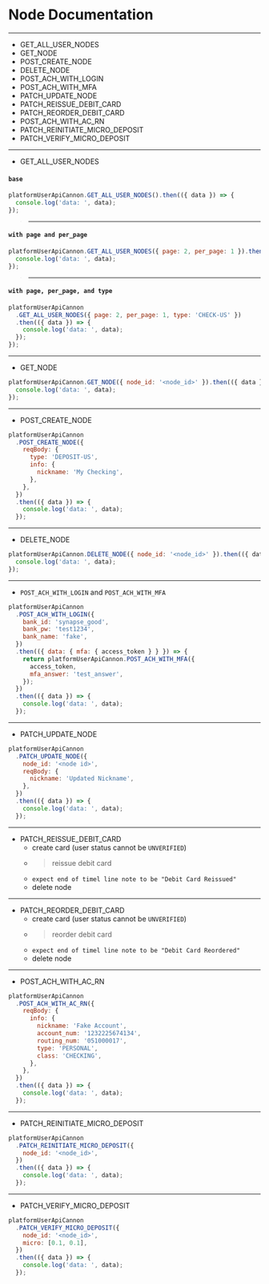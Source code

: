 # Node Documentation

---

- GET_ALL_USER_NODES
- GET_NODE
- POST_CREATE_NODE
- DELETE_NODE
- POST_ACH_WITH_LOGIN
- POST_ACH_WITH_MFA
- PATCH_UPDATE_NODE
- PATCH_REISSUE_DEBIT_CARD
- PATCH_REORDER_DEBIT_CARD
- POST_ACH_WITH_AC_RN
- PATCH_REINITIATE_MICRO_DEPOSIT
- PATCH_VERIFY_MICRO_DEPOSIT

---

- GET_ALL_USER_NODES
#### `base`
```js
platformUserApiCannon.GET_ALL_USER_NODES().then(({ data }) => {
  console.log('data: ', data);
});
```

> ---
#### `with page and per_page`
```js
platformUserApiCannon.GET_ALL_USER_NODES({ page: 2, per_page: 1 }).then(({ data }) => {
  console.log('data: ', data);
});
```

> ---
#### `with page, per_page, and type`
```js
platformUserApiCannon
  .GET_ALL_USER_NODES({ page: 2, per_page: 1, type: 'CHECK-US' })
  .then(({ data }) => {
    console.log('data: ', data);
  });
});
```

---

- GET_NODE
```js
platformUserApiCannon.GET_NODE({ node_id: '<node_id>' }).then(({ data }) => {
  console.log('data: ', data);
});
```

---

- POST_CREATE_NODE
```js
platformUserApiCannon
  .POST_CREATE_NODE({
    reqBody: {
      type: 'DEPOSIT-US',
      info: {
        nickname: 'My Checking',
      },
    },
  })
  .then(({ data }) => {
    console.log('data: ', data);
  });

```

---

- DELETE_NODE
```js
platformUserApiCannon.DELETE_NODE({ node_id: '<node_id>' }).then(({ data }) => {
  console.log('data: ', data);
});
```
---

- `POST_ACH_WITH_LOGIN` and `POST_ACH_WITH_MFA`
```js
platformUserApiCannon
  .POST_ACH_WITH_LOGIN({
    bank_id: 'synapse_good',
    bank_pw: 'test1234',
    bank_name: 'fake',
  })
  .then(({ data: { mfa: { access_token } } }) => {
    return platformUserApiCannon.POST_ACH_WITH_MFA({
      access_token,
      mfa_answer: 'test_answer',
    });
  })
  .then(({ data }) => {
    console.log('data: ', data);
  });
```
---

- PATCH_UPDATE_NODE
```js
platformUserApiCannon
  .PATCH_UPDATE_NODE({
    node_id: '<node id>',
    reqBody: {
      nickname: 'Updated Nickname',
    },
  })
  .then(({ data }) => {
    console.log('data: ', data);
  });
```

---

- PATCH_REISSUE_DEBIT_CARD
  - create card (user status cannot be `UNVERIFIED`)
  - > reissue debit card
  - `expect end of timel line note to be "Debit Card Reissued"`
  - delete node

---

- PATCH_REORDER_DEBIT_CARD
  - create card (user status cannot be `UNVERIFIED`)
  - > reorder debit card
  - `expect end of timel line note to be "Debit Card Reordered"`
  - delete node

---

- POST_ACH_WITH_AC_RN 
```js
platformUserApiCannon
  .POST_ACH_WITH_AC_RN({
    reqBody: {
      info: {
        nickname: 'Fake Account',
        account_num: '1232225674134',
        routing_num: '051000017',
        type: 'PERSONAL',
        class: 'CHECKING',
      },
    },
  })
  .then(({ data }) => {
    console.log('data: ', data);
  });
```

---

- PATCH_REINITIATE_MICRO_DEPOSIT 
```js
platformUserApiCannon
  .PATCH_REINITIATE_MICRO_DEPOSIT({
    node_id: '<node_id>',
  })
  .then(({ data }) => {
    console.log('data: ', data);
  });
```

---

- PATCH_VERIFY_MICRO_DEPOSIT
```js
platformUserApiCannon
  .PATCH_VERIFY_MICRO_DEPOSIT({
    node_id: '<node_id>',
    micro: [0.1, 0.1],
  })
  .then(({ data }) => {
    console.log('data: ', data);
  });
```




